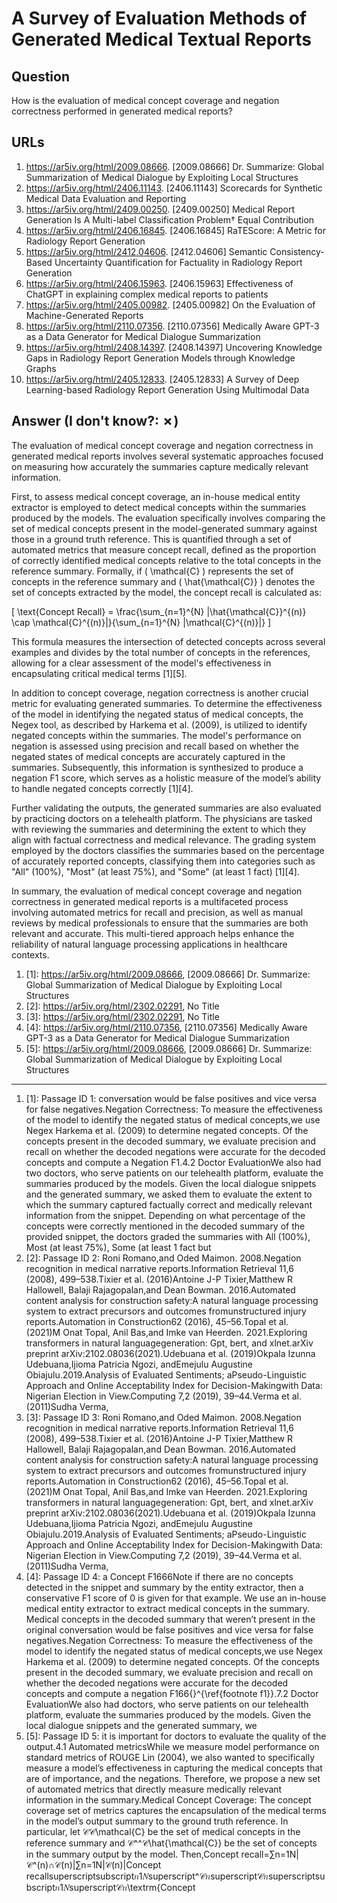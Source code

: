 # A Survey of Evaluation Methods of Generated Medical Textual Reports

## Question

How is the evaluation of medical concept coverage and negation correctness performed in generated medical reports?

## URLs

1. https://ar5iv.org/html/2009.08666. [2009.08666] Dr. Summarize: Global Summarization of Medical Dialogue by Exploiting Local Structures
2. https://ar5iv.org/html/2406.11143. [2406.11143] Scorecards for Synthetic Medical Data Evaluation and Reporting
3. https://ar5iv.org/html/2409.00250. [2409.00250] Medical Report Generation Is A Multi-label Classification Problem† Equal Contribution
4. https://ar5iv.org/html/2406.16845. [2406.16845] RaTEScore: A Metric for Radiology Report Generation
5. https://ar5iv.org/html/2412.04606. [2412.04606] Semantic Consistency-Based Uncertainty Quantification for Factuality in Radiology Report Generation
6. https://ar5iv.org/html/2406.15963. [2406.15963] Effectiveness of ChatGPT in explaining complex medical reports to patients
7. https://ar5iv.org/html/2405.00982. [2405.00982] On the Evaluation of Machine-Generated Reports
8. https://ar5iv.org/html/2110.07356. [2110.07356] Medically Aware GPT-3 as a Data Generator for Medical Dialogue Summarization
9. https://ar5iv.org/html/2408.14397. [2408.14397] Uncovering Knowledge Gaps in Radiology Report Generation Models through Knowledge Graphs
10. https://ar5iv.org/html/2405.12833. [2405.12833] A Survey of Deep Learning-based Radiology Report Generation Using Multimodal Data

## Answer (I don't know?: ✗)

The evaluation of medical concept coverage and negation correctness in generated medical reports involves several systematic approaches focused on measuring how accurately the summaries capture medically relevant information.

First, to assess medical concept coverage, an in-house medical entity extractor is employed to detect medical concepts within the summaries produced by the models. The evaluation specifically involves comparing the set of medical concepts present in the model-generated summary against those in a ground truth reference. This is quantified through a set of automated metrics that measure concept recall, defined as the proportion of correctly identified medical concepts relative to the total concepts in the reference summary. Formally, if \( \mathcal{C} \) represents the set of concepts in the reference summary and \( \hat{\mathcal{C}} \) denotes the set of concepts extracted by the model, the concept recall is calculated as:

\[
\text{Concept Recall} = \frac{\sum_{n=1}^{N} |\hat{\mathcal{C}}^{(n)} \cap \mathcal{C}^{(n)}|}{\sum_{n=1}^{N} |\mathcal{C}^{(n)}|}
\]

This formula measures the intersection of detected concepts across several examples and divides by the total number of concepts in the references, allowing for a clear assessment of the model's effectiveness in encapsulating critical medical terms [1][5].

In addition to concept coverage, negation correctness is another crucial metric for evaluating generated summaries. To determine the effectiveness of the model in identifying the negated status of medical concepts, the Negex tool, as described by Harkema et al. (2009), is utilized to identify negated concepts within the summaries. The model's performance on negation is assessed using precision and recall based on whether the negated states of medical concepts are accurately captured in the summaries. Subsequently, this information is synthesized to produce a negation F1 score, which serves as a holistic measure of the model’s ability to handle negated concepts correctly [1][4].

Further validating the outputs, the generated summaries are also evaluated by practicing doctors on a telehealth platform. The physicians are tasked with reviewing the summaries and determining the extent to which they align with factual correctness and medical relevance. The grading system employed by the doctors classifies the summaries based on the percentage of accurately reported concepts, classifying them into categories such as "All" (100%), "Most" (at least 75%), and "Some" (at least 1 fact) [1][4].

In summary, the evaluation of medical concept coverage and negation correctness in generated medical reports is a multifaceted process involving automated metrics for recall and precision, as well as manual reviews by medical professionals to ensure that the summaries are both relevant and accurate. This multi-tiered approach helps enhance the reliability of natural language processing applications in healthcare contexts.

1. [1]:  https://ar5iv.org/html/2009.08666, [2009.08666] Dr. Summarize: Global Summarization of Medical Dialogue by Exploiting Local Structures
2. [2]:  https://ar5iv.org/html/2302.02291, No Title
3. [3]:  https://ar5iv.org/html/2302.02291, No Title
4. [4]:  https://ar5iv.org/html/2110.07356, [2110.07356] Medically Aware GPT-3 as a Data Generator for Medical Dialogue Summarization
5. [5]:  https://ar5iv.org/html/2009.08666, [2009.08666] Dr. Summarize: Global Summarization of Medical Dialogue by Exploiting Local Structures
---
1. [1]:  Passage ID 1: conversation would be false positives and vice versa for false negatives.Negation Correctness: To measure the effectiveness of the model to identify the negated status of medical concepts,we use Negex Harkema et al. (2009) to determine negated concepts. Of the concepts present in the decoded summary, we evaluate precision and recall on whether the decoded negations were accurate for the decoded concepts and compute a Negation F1.4.2 Doctor EvaluationWe also had two doctors, who serve patients on our telehealth platform, evaluate the summaries produced by the models. Given the local dialogue snippets and the generated summary, we asked them to evaluate the extent to which the summary captured factually correct and medically relevant information from the snippet. Depending on what percentage of the concepts were correctly mentioned in the decoded summary of the provided snippet, the doctors graded the summaries with All (100%), Most (at least 75%), Some (at least 1 fact but
2. [2]:  Passage ID 2: Roni Romano,and Oded Maimon. 2008.Negation recognition in medical narrative reports.Information Retrieval 11,6 (2008), 499–538.Tixier et al. (2016)Antoine J-P Tixier,Matthew R Hallowell, Balaji Rajagopalan,and Dean Bowman. 2016.Automated content analysis for construction safety:A natural language processing system to extract precursors and outcomes fromunstructured injury reports.Automation in Construction62 (2016), 45–56.Topal et al. (2021)M Onat Topal, Anil Bas,and Imke van Heerden. 2021.Exploring transformers in natural languagegeneration: Gpt, bert, and xlnet.arXiv preprint arXiv:2102.08036(2021).Udebuana et al. (2019)Okpala Izunna Udebuana,Ijioma Patricia Ngozi, andEmejulu Augustine Obiajulu.2019.Analysis of Evaluated Sentiments; aPseudo-Linguistic Approach and Online Acceptability Index for Decision-Makingwith Data: Nigerian Election in View.Computing 7,2 (2019), 39–44.Verma et al. (2011)Sudha Verma,
3. [3]:  Passage ID 3: Roni Romano,and Oded Maimon. 2008.Negation recognition in medical narrative reports.Information Retrieval 11,6 (2008), 499–538.Tixier et al. (2016)Antoine J-P Tixier,Matthew R Hallowell, Balaji Rajagopalan,and Dean Bowman. 2016.Automated content analysis for construction safety:A natural language processing system to extract precursors and outcomes fromunstructured injury reports.Automation in Construction62 (2016), 45–56.Topal et al. (2021)M Onat Topal, Anil Bas,and Imke van Heerden. 2021.Exploring transformers in natural languagegeneration: Gpt, bert, and xlnet.arXiv preprint arXiv:2102.08036(2021).Udebuana et al. (2019)Okpala Izunna Udebuana,Ijioma Patricia Ngozi, andEmejulu Augustine Obiajulu.2019.Analysis of Evaluated Sentiments; aPseudo-Linguistic Approach and Online Acceptability Index for Decision-Makingwith Data: Nigerian Election in View.Computing 7,2 (2019), 39–44.Verma et al. (2011)Sudha Verma,
4. [4]:  Passage ID 4: a Concept F1666Note if there are no concepts detected in the snippet and summary by the entity extractor, then a conservative F1 score of 0 is given for that example. We use an in-house medical entity extractor to extract medical concepts in the summary. Medical concepts in the decoded summary that weren’t present in the original conversation would be false positives and vice versa for false negatives.Negation Correctness: To measure the effectiveness of the model to identify the negated status of medical concepts,we use Negex Harkema et al. (2009) to determine negated concepts. Of the concepts present in the decoded summary, we evaluate precision and recall on whether the decoded negations were accurate for the decoded concepts and compute a negation F166{}^{\ref{footnote f1}}.7.2 Doctor EvaluationWe also had doctors, who serve patients on our telehealth platform, evaluate the summaries produced by the models. Given the local dialogue snippets and the generated summary, we
5. [5]:  Passage ID 5: it is important for doctors to evaluate the quality of the output.4.1 Automated metricsWhile we measure model performance on standard metrics of ROUGE Lin (2004), we also wanted to specifically measure a model’s effectiveness in capturing the medical concepts that are of importance, and the negations. Therefore, we propose a new set of automated metrics that directly measure medically relevant information in the summary.Medical Concept Coverage: The concept coverage set of metrics captures the encapsulation of the medical terms in the model’s output summary to the ground truth reference. In particular, let 𝒞𝒞\mathcal{C} be the set of medical concepts in the reference summary and 𝒞^^𝒞\hat{\mathcal{C}} be the set of concepts in the summary output by the model. Then,Concept recall=∑n=1N|𝒞^(n)∩𝒞(n)|∑n=1N|𝒞(n)|Concept recallsuperscriptsubscript𝑛1𝑁superscript^𝒞𝑛superscript𝒞𝑛superscriptsubscript𝑛1𝑁superscript𝒞𝑛\textrm{Concept